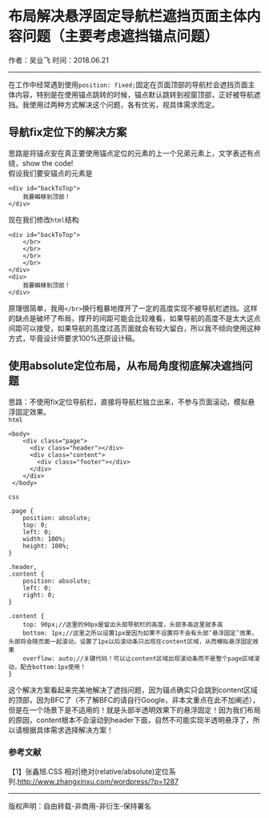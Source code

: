# 布局解决悬浮固定导航栏遮挡页面主体内容问题（主要考虑遮挡锚点问题）
作者：吴业飞
时间：2018.06.21


---
在工作中经常遇到使用`position: fixed;`固定在页面顶部的导航栏会遮挡页面主体内容，特别是在使用锚点跳转的时候，锚点默认跳转到视窗顶部，正好被导航遮挡。我使用过两种方式解决这个问题，各有优劣，视具体需求而定。
## 导航fix定位下的解决方案
思路是将锚点安在真正要使用锚点定位的元素的上一个兄弟元素上，文字表述有点绕，show the code!  
假设我们要安锚点的元素是

	<div id="backToTop">
		我要瞬移到顶部！
	</div>
现在我们修改`html`结构

	<div id="backToTop">
		</br>
		</br>
		</br>
		</br>
	</div>
	<div>
		我要瞬移到顶部！
	</div>
原理很简单，我用`</br>`换行粗暴地撑开了一定的高度实现不被导航栏遮挡。这样的缺点是破坏了布局，撑开的间距可能会比较难看，如果导航的高度不是太大这点间距可以接受，如果导航的高度过高页面就会有较大留白，所以我不倾向使用这种方式，毕竟设计师要求100%还原设计稿。
## 使用absolute定位布局，从布局角度彻底解决遮挡问题
思路：不使用fix定位导航栏，直接将导航栏独立出来，不参与页面滚动，模拟悬浮固定效果。  
`html`

	<body>
	    <div class="page">
	      <div class="header"></div>
	      <div class="content">
	        <div class="footer"></div>	
	      </div>
	    </div>
	 </body>
`css`

	.page {
		position: absolute;
		top: 0;
		left: 0;
		width: 100%;
		height: 100%;
	}
	
	.header,
	.content {
		position: absolute;
		left: 0;
		right: 0;
	}
	
	.content {
		top: 90px;//这里的90px是留出头部导航栏的高度，头部多高这里就多高
		bottom: 1px;//这里之所以设置1px是因为如果不设置将不会有头部‘悬浮固定’效果，头部将会随页面一起滚动，设置了1px以后滚动条只出现在content区域，从而模拟悬浮固定效果
		overflow: auto;//关键代码！可以让content区域出现滚动条而不是整个page区域滚动，配合bottom:1px使用！
	}
这个解决方案看起来完美地解决了遮挡问题，因为锚点确实只会跳到content区域的顶部，因为BFC了（不了解BFC的请自行Google，非本文重点在此不加阐述），但是在一个场景下是不适用的！就是头部半透明效果下的悬浮固定！因为我们布局的原因，content根本不会滚动到header下面，自然不可能实现半透明悬浮了，所以请根据具体需求选择解决方案！
### 参考文献

【1】张鑫旭.CSS 相对|绝对(relative/absolute)定位系列.http://www.zhangxinxu.com/wordpress/?p=1287

---

版权声明：自由转载-非商用-非衍生-保持署名




